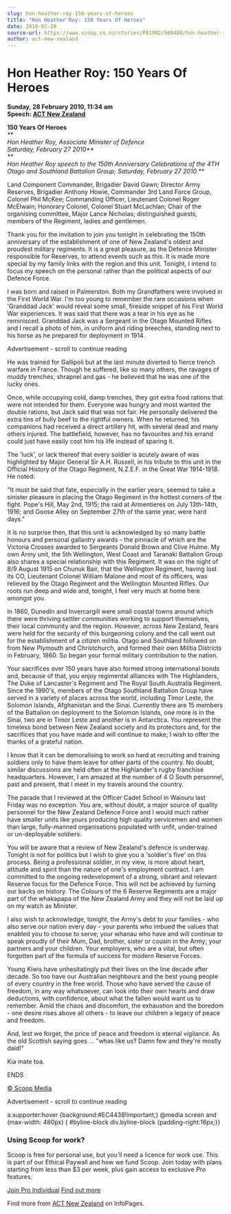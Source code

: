 ```yaml
---
slug: hon-heather-roy-150-years-of-heroes
title: "Hon Heather Roy: 150 Years Of Heroes"
date: 2010-02-28
source-url: https://www.scoop.co.nz/stories/PA1002/S00400/hon-heather-roy-150-years-of-heroes.htm
author: act-new-zealand
---
```

Hon Heather Roy: 150 Years Of Heroes
====================================

**Sunday, 28 February 2010, 11:34 am**  
**Speech: [ACT New Zealand](https://info.scoop.co.nz/ACT_New_Zealand)**

**150 Years Of Heroes**  
_**  
Hon Heather Roy, Associate Minister of Defence  
Saturday, February 27 2010**_  
_**  
Hon Heather Roy speech to the 150th Anniversary Celebrations of the 4TH Otago and Southland Battalion Group; Saturday, February 27 2010.**_

Land Component Commander, Brigadier David Gawn; Director Army Reserves, Brigadier Anthony Howie, Commander 3rd Land Force Group, Colonel Phil McKee; Commanding Officer, Lieutenant Colonel Roger McElwain; Honorary Colonel, Colonel Stuart McLachlan; Chair of the organising committee, Major Lance Nicholas; distinguished guests, members of the Regiment, ladies and gentlemen.

Thank you for the invitation to join you tonight in celebrating the 150th anniversary of the establishment of one of New Zealand's oldest and proudest military regiments. It is a great pleasure, as the Defence Minister responsible for Reserves, to attend events such as this. It is made more special by my family links with the region and this unit. Tonight, I intend to focus my speech on the personal rather than the political aspects of our Defence Force.

I was born and raised in Palmerston. Both my Grandfathers were involved in the First World War. I'm too young to remember the rare occasions when 'Granddad Jack' would reveal some small, fireside snippet of his First World War experiences. It was said that there was a tear in his eye as he reminisced. Granddad Jack was a Sergeant in the Otago Mounted Rifles and I recall a photo of him, in uniform and riding breeches, standing next to his horse as he prepared for deployment in 1914.

Advertisement - scroll to continue reading





He was trained for Gallipoli but at the last minute diverted to fierce trench warfare in France. Though he suffered, like so many others, the ravages of muddy trenches, shrapnel and gas - he believed that he was one of the lucky ones.

Once, while occupying cold, damp trenches, they got extra food rations that were not intended for them. Everyone was hungry and most wanted the double rations, but Jack said that was not fair. He personally delivered the extra tins of bully beef to the rightful owners. When he returned, his companions had received a direct artillery hit, with several dead and many others injured. The battlefield, however, has no favourites and his errand could just have easily cost him his life instead of sparing it.

The 'luck', or lack thereof that every soldier is acutely aware of was highlighted by Major General Sir A.H. Russell, in his tribute to this unit in the Official History of the Otago Regiment, N.Z.E.F. in the Great War 1914-1918. He noted:

\"It must be said that fate, especially in the earlier years, seemed to take a sinister pleasure in placing the Otago Regiment in the hottest corners of the fight. Pope's Hill, May 2nd, 1915; the raid at Armentieres on July 13th-14th, 1916; and Goose Alley on September 27th of the same year, were hard days."

It is no surprise then, that this unit is acknowledged by so many battle honours and personal gallantry awards - the pinnacle of which are the Victoria Crosses awarded to Sergeants Donald Brown and Clive Hulme. My own Army unit, the 5th Wellington, West Coast and Taranaki Battalion Group also shares a special relationship with this Regiment. It was on the night of 8/9 August 1915 on Chunuk Bair, that the Wellington Regiment, having lost its CO, Lieutenant Colonel William Malone and most of its officers, was relieved by the Otago Regiment and the Wellington Mounted Rifles. Our roots run deep and wide and, tonight, I feel very much at home here amongst you.

In 1860, Dunedin and Invercargill were small coastal towns around which there were thriving settler communities working to support themselves, their local community and the region. However, across New Zealand, fears were held for the security of this burgeoning colony and the call went out for the establishment of a citizen militia. Otago and Southland followed on from New Plymouth and Christchurch, and formed their own Militia Districts in February, 1860. So began your formal military contribution to the nation.

Your sacrifices over 150 years have also formed strong international bonds and, because of that, you enjoy regimental alliances with The Highlanders, The Duke of Lancaster's Regiment and The Royal South Australia Regiment. Since the 1990's, members of the Otago Southland Battalion Group have served in a variety of places across the world, including Timor Leste, the Solomon Islands, Afghanistan and the Sinai. Currently there are 15 members of the Battalion on deployment to the Solomon Islands, one more is in the Sinai, two are in Timor Leste and another is in Antarctica. You represent the timeless bond between New Zealand society and its protectors and, for the sacrifices that you have made and will continue to make; I wish to offer the thanks of a grateful nation.

I know that it can be demoralising to work so hard at recruiting and training soldiers only to have them leave for other parts of the country. No doubt, similar discussions are held often at the Highlander's rugby franchise headquarters. However, I am amazed at the number of 4 O South personnel, past and present, that I meet in my travels around the country.

The parade that I reviewed at the Officer Cadet School in Waiouru last Friday was no exception. You are, without doubt, a major source of quality personnel for the New Zealand Defence Force and I would much rather have smaller units like yours producing high quality servicemen and women than large, fully-manned organisations populated with unfit, under-trained or un-deployable soldiers.

You will be aware that a review of New Zealand's defence is underway. Tonight is not for politics but I wish to give you a 'soldier's five' on this process. Being a professional soldier, in my view, is more about heart, attitude and spirit than the nature of one's employment contract. I am committed to the ongoing redevelopment of a strong, vibrant and relevant Reserve focus for the Defence Force. This will not be achieved by turning our backs on history. The Colours of the 6 Reserve Regiments are a major part of the whakapapa of the New Zealand Army and they will not be laid up on my watch as Minister.

I also wish to acknowledge, tonight, the Army's debt to your families - who also serve our nation every day - your parents who imbued the values that enabled you to choose to serve; your whanau who have and will continue to speak proudly of their Mum, Dad, brother, sister or cousin in the Army; your partners and your children. Your employers, who are a vital, but often forgotten part of the formula of success for modern Reserve Forces.

Young Kiwis have unhesitatingly put their lives on the line decade after decade. So too have our Australian neighbours and the best young people of every country in the free world. Those who have served the cause of freedom, in any way whatsoever, can look into their own hearts and draw deductions, with confidence, about what the fallen would want us to remember. Amid the chaos and discomfort, the exhaustion and the boredom - one desire rises above all others - to leave our children a legacy of peace and freedom.

And, lest we forget, the price of peace and freedom is eternal vigilance. As the old Scottish saying goes ... "whas like us? Damn few and they're mostly daid!"

Kia mate toa.

ENDS

[© Scoop Media](http://www.scoop.co.nz/about/terms.html)  

Advertisement - scroll to continue reading



a.supporter:hover {background:#EC4438!important;} @media screen and (max-width: 480px) { #byline-block div.byline-block {padding-right:16px;}}

### Using Scoop for work?

Scoop is free for personal use, but you’ll need a licence for work use. This is part of our Ethical Paywall and how we fund Scoop. Join today with plans starting from less than $3 per week, plus gain access to exclusive _Pro_ features.  
  
[Join Pro Individual](https://pro.scoop.co.nz/Individual/?from=ProIn24) [Find out more](https://pro.scoop.co.nz/using-scoop-for-work/?from=ProIn24)

Find more from [ACT New Zealand](https://info.scoop.co.nz/ACT_New_Zealand) on InfoPages.